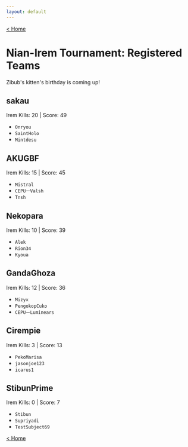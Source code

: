 ```yaml
---
layout: default
---
```


[< Home](./)

# **Nian-Irem Tournament: Registered Teams**
Zibub's kitten's birthday is coming up!

## sakau
Irem Kills: 20 | Score: 49

- `Onryou`
- `SaintHolo`
- `Mintdesu`

## AKUGBF
Irem Kills: 15 | Score: 45

- `Mistral`
- `CEPUーValsh`
- `Tnsh`

## Nekopara
Irem Kills: 10 | Score: 39

- `Alek`
- `Rion34`
- `Kyoua`

## GandaGhoza
Irem Kills: 12 | Score: 36

- `Mizyx`
- `PengokopCuko`
- `CEPUーLuminears`

## Cirempie
Irem Kills: 3 | Score: 13

- `PekoMarisa`
- `jasonjoe123`
- `icarus1`

## StibunPrime
Irem Kills: 0 | Score: 7

- `Stibun`
- `Supriyadi`
- `TestSubject69`


[< Home](./)
